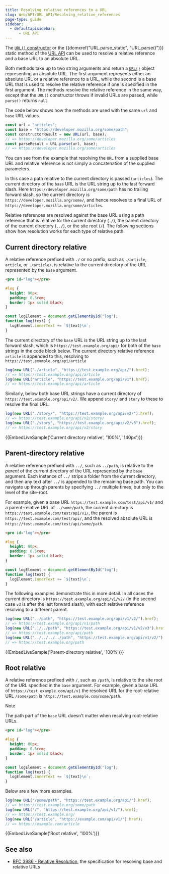 ```yaml
---
title: Resolving relative references to a URL
slug: Web/API/URL_API/Resolving_relative_references
page-type: guide
sidebar:
  - defaultapisidebar:
      - URL API
---
```


The [`URL()` constructor](/en-US/docs/Web/API/URL/URL) or the {{domxref("URL.parse_static", "URL.parse()")}} static method of the [URL API](/en-US/docs/Web/API/URL_API) can be used to resolve a relative reference and a base URL to an absolute URL.

Both methods take up to two string arguments and return a [`URL()`](/en-US/docs/Web/API/URL) object representing an absolute URL.
The first argument represents either an absolute URL or a relative reference to a URL, while the second is a base URL that is used to resolve the relative reference if one is specified in the first argument.
The methods resolve the relative reference in the same way, except that the `URL()` constructor throws if invalid URLs are passed, while `parse()` returns `null`.

The code below shows how the methods are used with the same `url` and `base` URL values.

```js
const url = "articles";
const base = "https://developer.mozilla.org/some/path";
const constructorResult = new URL(url, base);
// => https://developer.mozilla.org/some/articles
const parseResult = URL.parse(url, base);
// => https://developer.mozilla.org/some/articles
```

You can see from the example that resolving the `URL` from a supplied base URL and relative reference is not simply a concatenation of the supplied parameters.

In this case a path relative to the current directory is passed (`articles`).
The current directory of the `base` URL is the URL string up to the last forward slash.
Here `https://developer.mozilla.org/some/path` has no trailing forward slash, so the current directory is `https://developer.mozilla.org/some/`, and hence resolves to a final URL of `https://developer.mozilla.org/some/articles`.

Relative references are resolved against the base URL using a path reference that is relative to: the current directory (`./`), the parent directory of the current directory (`../`), or the site root (`/`).
The following sections show how resolution works for each type of relative path.

## Current directory relative

A relative reference prefixed with `./` or no prefix, such as `./article`, `article`, or `./article/`, is relative to the current directory of the URL represented by the `base` argument.

```html hidden
<pre id="log"></pre>
```

```css hidden
#log {
  height: 90px;
  padding: 0.5rem;
  border: 1px solid black;
}
```

```js hidden
const logElement = document.getElementById("log");
function log(text) {
  logElement.innerText += `${text}\n`;
}
```

The current directory of the `base` URL is the URL string up to the last forward slash, which is `https://test.example.org/api/` for both of the `base` strings in the code block below.
The current directory relative reference `article` is appended to this, resolving to `https://test.example.org/api/article`

```js
log(new URL("./article", "https://test.example.org/api/").href);
// => https://test.example.org/api/article
log(new URL("article", "https://test.example.org/api/v1").href);
// => https://test.example.org/api/article
```

Similarly, below both base URL strings have a current directory of `https://test.example.org/api/v2/`.
We append `story/` and `story` to these to resolve the final URL.

```js
log(new URL("./story/", "https://test.example.org/api/v2/").href);
// => https://test.example.org/api/v2/story/
log(new URL("./story", "https://test.example.org/api/v2/v3").href);
// => https://test.example.org/api/v2/story
```

{{EmbedLiveSample('Current directory relative', '100%', '140px')}}

## Parent-directory relative

A relative reference prefixed with `../`, such as `../path`, is relative to the _parent_ of the current directory of the URL represented by the `base` argument.
Each instance of `../` strips a folder from the current directory, and then any text after `../` is appended to the remaining base path.
You can navigate up through parents by specifying `../` multiple times, but only to the level of the site-root.

For example, given a base URL `https://test.example.com/test/api/v1/` and a parent-relative URL of `../some/path`, the current directory is `https://test.example.com/test/api/v1/`, the parent is `https://test.example.com/test/api/`, and the resolved absolute URL is `https://test.example.com/test/api/some/path`.

```html hidden
<pre id="log"></pre>
```

```css hidden
#log {
  height: 80px;
  padding: 0.5rem;
  border: 1px solid black;
}
```

```js hidden
const logElement = document.getElementById("log");
function log(text) {
  logElement.innerText += `${text}\n`;
}
```

The following examples demonstrate this in more detail.
In all cases the current directory is `https://test.example.org/api/v1/v2/` (in the second case `v3` is after the last forward slash), with each relative reference resolving to a different parent.

```js
log(new URL("../path", "https://test.example.org/api/v1/v2/").href);
// => https://test.example.org/api/v1/path
log(new URL("../../path", "https://test.example.org/api/v1/v2/v3").href);
// => https://test.example.org/api/path
log(new URL("../../../../path", "https://test.example.org/api/v1/v2/").href);
// => https://test.example.org/path
```

{{EmbedLiveSample('Parent-directory relative', '100%')}}

## Root relative

A relative reference prefixed with `/`, such as `/path`, is relative to the site root of the URL specified in the `base` argument.
For example, given a base URL of `https://test.example.com/api/v1` the resolved URL for the root-relative URL `/some/path` is `https://test.example.com/some/path`.

> [!NOTE]
> The path part of the `base` URL doesn't matter when resolving root-relative URLs.

```html hidden
<pre id="log"></pre>
```

```css hidden
#log {
  height: 80px;
  padding: 0.5rem;
  border: 1px solid black;
}
```

```js hidden
const logElement = document.getElementById("log");
function log(text) {
  logElement.innerText += `${text}\n`;
}
```

Below are a few more examples.

```js
log(new URL("/some/path", "https://test.example.org/api/").href);
// => https://test.example.org/some/path
log(new URL("/", "https://test.example.org/api/v1/").href);
// => https://test.example.org/
log(new URL("/article", "https://example.com/api/v1/").href);
// => https://example.com/article
```

{{EmbedLiveSample('Root relative', '100%')}}

## See also

- [RFC 3986 - Relative Resolution](https://datatracker.ietf.org/doc/html/rfc3986.html#section-5.2), the specification for resolving base and relative URLs
